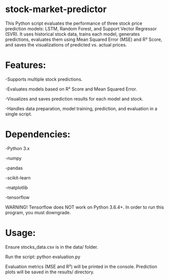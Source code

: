 # stock-market-predictor

This Python script evaluates the performance of three stock price prediction models: LSTM, Random Forest, and Support Vector Regressor (SVR). It uses historical stock data, trains each model, generates predictions, evaluates them using Mean Squared Error (MSE) and R² Score, and saves the visualizations of predicted vs. actual prices.

# Features:

-Supports multiple stock predictions.

-Evaluates models based on R² Score and Mean Squared Error.

-Visualizes and saves prediction results for each model and stock.

-Handles data preparation, model training, prediction, and evaluation in a single script.


# Dependencies:

-Python 3.x

-numpy

-pandas

-scikit-learn

-matplotlib

-tensorflow

WARNING! Tensorflow does NOT work on Python 3.6.4+. In order to run this program, you must downgrade.

# Usage:

Ensure stocks_data.csv is in the data/ folder.

Run the script: python evaluation.py

Evaluation metrics (MSE and R²) will be printed in the console. Prediction plots will be saved in the results/ directory.
